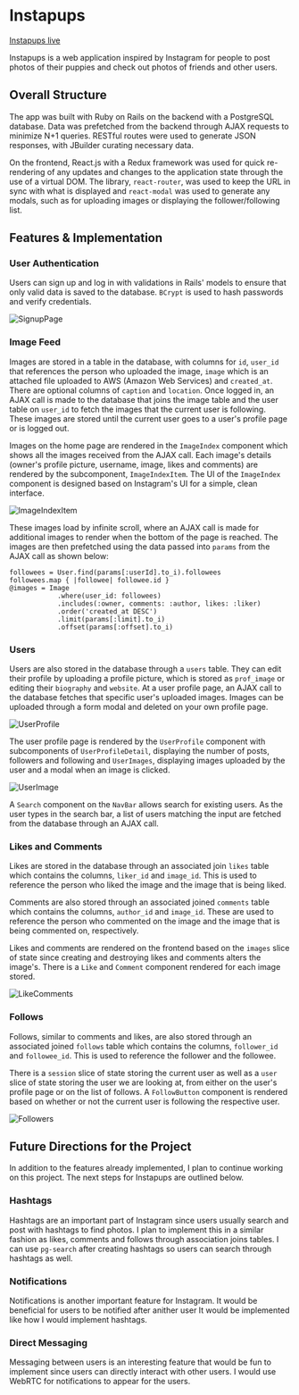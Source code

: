 # Instapups

[Instapups live](https://www.instapups.herokuapp.com)

Instapups is a web application inspired by Instagram for people to post photos of their puppies and check out photos of friends and other users.

## Overall Structure

The app was built with Ruby on Rails on the backend with a PostgreSQL database. Data was prefetched from the backend through AJAX requests to minimize N+1 queries. RESTful routes were used to generate JSON responses, with JBuilder curating necessary data.

On the frontend, React.js with a Redux framework was used for quick re-rendering of any updates and changes to the application state through the use of a virtual DOM. The library, `react-router`, was used to keep the URL in sync with what is displayed and `react-modal` was used to generate any modals, such as for uploading images or displaying the follower/following list.

## Features & Implementation

### User Authentication

Users can sign up and log in with validations in Rails' models to ensure that only valid data is saved to the database. `BCrypt` is used to hash passwords and verify credentials.

![SignupPage](https://github.com/liumaggie/instagram/blob/master/app/assets/images/auth-form.png)

### Image Feed
Images are stored in a table in the database, with columns for `id`, `user_id` that references the person who uploaded the image, `image` which is an attached file uploaded to AWS (Amazon Web Services) and `created_at`. There are optional columns of `caption` and `location`. Once logged in, an AJAX call is made to the database that joins the image table and the user table on `user_id` to fetch the images that the current user is following. These images are stored until the current user goes to a user's profile page or is logged out.

Images on the home page are rendered in the `ImageIndex` component which shows all the images received from the AJAX call. Each image's details (owner's profile picture, username, image, likes and comments) are rendered by the subcomponent, `ImageIndexItem`. The UI of the `ImageIndex` component is designed based on Instagram's UI for a simple, clean interface.

![ImageIndexItem](https://github.com/liumaggie/instagram/blob/master/app/assets/images/image_index_item.png)

These images load by infinite scroll, where an AJAX call is made for additional images to render when the bottom of the page is reached. The images are then prefetched using the data passed into `params` from the AJAX call as shown below:

```
followees = User.find(params[:userId].to_i).followees
followees.map { |followee| followee.id }
@images = Image
            .where(user_id: followees)
            .includes(:owner, comments: :author, likes: :liker)
            .order('created_at DESC')
            .limit(params[:limit].to_i)
            .offset(params[:offset].to_i)
```

### Users
Users are also stored in the database through a `users` table. They can edit their profile by uploading a profile picture, which is stored as `prof_image` or editing their `biography` and `website`. At a user profile page, an AJAX call to the database fetches that specific user's uploaded images. Images can be uploaded through a form modal and deleted on your own profile page.

![UserProfile](https://github.com/liumaggie/instagram/blob/master/app/assets/images/current-user-profile-page.png)

The user profile page is rendered by the `UserProfile` component with subcomponents of `UserProfileDetail`, displaying the number of posts, followers and following and `UserImages`, displaying images uploaded by the user and a modal when an image is clicked.

![UserImage](https://github.com/liumaggie/instagram/blob/master/app/assets/images/image-modal.png)

A `Search` component on the `NavBar` allows search for existing users. As the user types in the search bar, a list of users matching the input are fetched from the database through an AJAX call.

### Likes and Comments

Likes are stored in the database through an associated join `likes` table which contains the columns, `liker_id` and `image_id`. This is used to reference the person who liked the image and the image that is being liked.

Comments are also stored through an associated joined `comments` table which contains the columns, `author_id` and `image_id`. These are used to reference the person who commented on the image and the image that is being commented on, respectively.

Likes and comments are rendered on the frontend based on the `images` slice of state since creating and destroying likes and comments alters the image's. There is a `Like` and `Comment` component rendered for each image stored.

![LikeComments](https://github.com/liumaggie/instagram/blob/master/app/assets/images/like-comments.png)

### Follows

Follows, similar to comments and likes, are also stored through an associated joined `follows` table which contains the columns, `follower_id` and `followee_id`. This is used to reference the follower and the followee.

There is a `session` slice of state storing the current user as well as a `user` slice of state storing the user we are looking at, from either on the user's profile page or on the list of follows. A `FollowButton` component is rendered based on whether or not the current user is following the respective user.

![Followers](https://github.com/liumaggie/instagram/blob/master/app/assets/images/followers-list.png)


## Future Directions for the Project

In addition to the features already implemented, I plan to continue working on this project. The next steps for Instapups are outlined below.

### Hashtags
Hashtags are an important part of Instagram since users usually search and post with hashtags to find photos. I plan to implement this in a similar fashion as likes, comments and follows through association joins tables. I can use `pg-search` after creating hashtags so users can search through hashtags as well.

### Notifications
Notifications is another important feature for Instagram. It would be beneficial for users to be notified after anither user  It would be implemented like how I would implement hashtags.

### Direct Messaging
Messaging between users is an interesting feature that would be fun to implement since users can directly interact with other users. I would use WebRTC for notifications to appear for the users.
